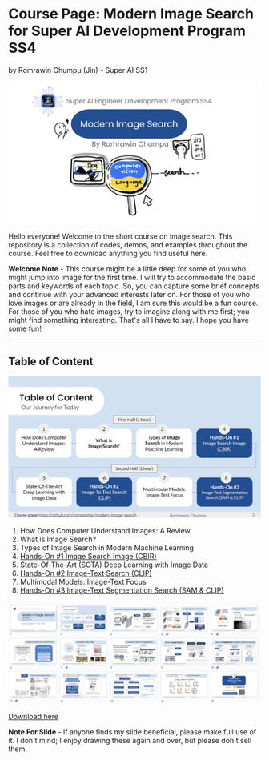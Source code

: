 # Course Page: Modern Image Search for Super AI Development Program SS4
by Romrawin Chumpu (Jin) - Super AI SS1

![Course Page](/page.jpg)

Hello everyone! Welcome to the short course on image search. This repository is a collection of codes, demos, and examples throughout the course. Feel free to download anything you find useful here. 

**Welcome Note** - This course might be a little deep for some of you who might jump into image for the first time. I will try to accommodate the basic parts and keywords of each topic. So, you can capture some brief concepts and continue with your advanced interests later on. For those of you who love images or are already in the field, I am sure this would be a fun course. For those of you who hate images, try to imagine along with me first; you might find something interesting. That's all I have to say. I hope you have some fun!

---

## Table of Content

![Course Page](/short-course.png)

1. How Does Computer Understand Images: A Review
2. What is Image Search?
3. Types of Image Search in Modern Machine Learning 
4. [Hands-On #1 Image Search Image (CBIR)](/hands-on/[Modern_Image_Search]_Hands_On_1_Image_Search_Image_(CBIR).ipynb)
5. State-Of-The-Art (SOTA) Deep Learning with Image Data
6. [Hands-On #2 Image-Text Search (CLIP)](/hands-on/[Modern_Image_Search]_Hands_On_2_Image_Text_Search_(CLIP).ipynb)
7. Multimodal Models: Image-Text Focus
8. [Hands-On #3 Image-Text Segmentation Search (SAM & CLIP)](/hands-on/[Modern_Image_Search]_Hands_On_3_Image_Text_Segmentation_Search_(SAM_&_CLIP).ipynb)


![Course Page](/slide.png)

[Download here](/romrawin_modern-image-search.pdf)

**Note For Slide** - If anyone finds my slide beneficial, please make full use of it. I don't mind; I enjoy drawing these again and over, but please don't sell them. 
